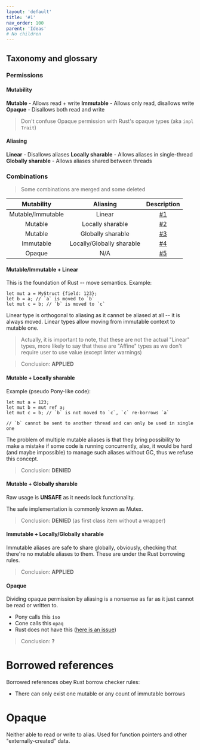 ```yaml
---
layout: 'default'
title: '#1'
nav_order: 100
parent: 'Ideas'
# No children
---
```


## Taxonomy and glossary

### Permissions

#### Mutability
**Mutable** - Allows read + write
**Immutable** - Allows only read, disallows write
**Opaque** - Disallows both read and write

> Don't confuse Opaque permission with Rust's opaque types (aka `impl Trait`)

#### Aliasing

**Linear** - Disallows aliases
**Locally sharable** - Allows aliases in single-thread
**Globally sharable** - Allows aliases shared between threads


### Combinations

> Some combinations are merged and some deleted

| Mutability | Aliasing | Description |
|:----------:|:--------:|:-----------:|
| Mutable/Immutable | Linear | [#1](#mut-imm-lin) |
| Mutable | Locally sharable | [#2](#mut-loc) |
| Mutable | Globally sharable | [#3](#mut-glob) |
| Immutable | Locally/Globally sharable | [#4](#mut-loc-glob) |
| Opaque | N/A | [#5](#opaque) |

#### <a name="mut-imm-lin"></a> Mutable/Immutable + Linear

This is the foundation of Rust -- move semantics.
Example:
```jc
let mut a = MyStruct {field: 123};
let b = a; // `a` is moved to `b`
let mut c = b; // `b` is moved to `c`
```

Linear type is orthogonal to aliasing as it cannot be aliased at all -- it is always moved.
Linear types allow moving from immutable context to mutable one.

> Actually, it is important to note, that these are not the actual "Linear" types, more likely to say that these are "Affine" types as we don't require user to use value (except linter warnings)

> Conclusion: **APPLIED**

#### <a name="mut-loc"></a> Mutable + Locally sharable

Example (pseudo Pony-like code):
```jc
let mut a = 123;
let mut b = mut ref a;
let mut c = b; // `b` is not moved to `c`, `c` re-borrows `a`

// `b` cannot be sent to another thread and can only be used in single one
```

The problem of multiple mutable aliases is that they bring possibility to make a mistake if some code is running concurrently, also, it would be hard (and maybe impossible) to manage such aliases without GC, thus we refuse this concept.

> Conclusion: **DENIED**

#### <a name="mut-glob"></a> Mutable + Globally sharable

Raw usage is **UNSAFE** as it needs lock functionality.

The safe implementation is commonly known as Mutex.

> Conclusion: **DENIED** (as first class item without a wrapper)

#### <a name="imm-loc-glob"></a> Immutable + Locally/Globally sharable

Immutable aliases are safe to share globally, obviously, checking that there're no mutable aliases to them.
These are under the Rust borrowing rules.

> Conclusion: **APPLIED**

#### <a name="opaque"></a> Opaque

Dividing opaque permission by aliasing is a nonsense as far as it just cannot be read or written to.

- Pony calls this `iso`
- Cone calls this `opaq`
- Rust does not have this ([here is an issue](https://github.com/rust-lang/rfcs/blob/master/text/1861-extern-types.md))

> Conclusion: **?**

# Borrowed references

Borrowed references obey Rust borrow checker rules:
- There can only exist one mutable or any count of immutable borrows



# Opaque

Neither able to read or write to alias. Used for function pointers and other "externally-created" data.
